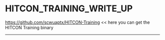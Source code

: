 # HITCON_TRAINING_WRITE_UP

<https://github.com/scwuaptx/HITCON-Training>	<< here you can get the HITCON Training binary

<hr>
<hackinglife.tistory.com>


